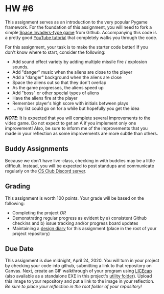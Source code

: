 # HW #6
This assignment serves as an introduction to the very popular Pygame framework.  For the foundation of this assignment, you will need to fork a simple [Space Invaders-type game](https://github.com/attreyabhatt/Space-Invaders-Pygame) from Github.  Accompanying this code is a pretty good [YouTube tutorial](https://www.youtube.com/watch?v=FfWpgLFMI7w) that completely walks you through the code.  

For this assignment, your task is to make the starter code better!  If you don't know where to start, consider the following:

* Add sound effect variety by adding multiple missile fire / explosion sounds.
* Add "danger" music when the aliens are close to the player
* Add a "danger" background when the aliens are close
* Space the aliens out so that they don't overlap
* As the game progresses, the aliens speed up
* Add "boss" or other special types of aliens
* Have the aliens fire at the player 
* Remember player's high score with initials between plays
* ... my list could go on for a while but hopefully you get the idea

**_NOTE_**: It is expected that you will complete several improvements to the video game.  Do not expect to get an A if you implement only one improvement! Also, be sure to inform me of the improvements that you made in your reflection as some improvements are more subtle than others.  

## Buddy Assignments
Because we don't have live-class, checking in with buddies may be a little difficult.  Instead, you will be expected to post standups and communicate regularly on the [CS Club Discord server](https://discordapp.com/invite/V5WbbxD).  

## Grading
This assignment is worth 100 points.  Your grade will be based on the following:
* Completing the project *_OR_*
* Demonstrating regular progress as evident by a) consistent Github checkins and b) issue tracking and/or progress board updates
* Maintaining a [design diary](../design_diary_prompts.md) for this assignment (place in the root of your project repository)

## Due Date
This assignment is due midnight, April 24, 2020.  You will turn in your project by checking your code into github, submitting a link to that repository on Canvas. Next, create an GIF walkthrough of your program using [LICEcap](https://www.cockos.com/licecap/) (also available as a standalone EXE in this project's [utility folder](../../utils)).  Upload this image to your repository and put a link to the image in your reflection. *Be sure to place your reflection in _the root folder_ of your repository!* 
